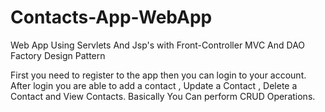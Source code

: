 # Contacts-App-WebApp
Web App Using Servlets And Jsp's with Front-Controller MVC And DAO Factory Design Pattern

First you need to register to the app then you can login to your account. After login you are able to
add a contact , Update a Contact , Delete a Contact and View Contacts. Basically You Can perform
CRUD Operations.
